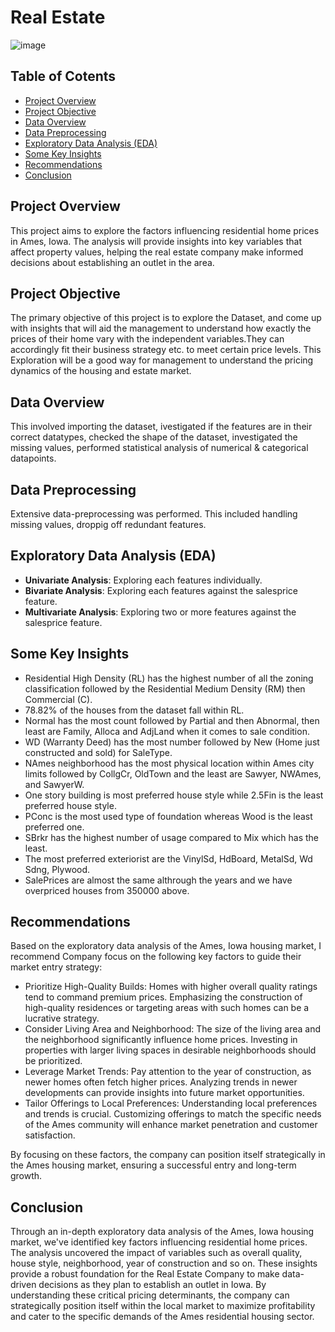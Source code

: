 # Real Estate

![image](https://github.com/user-attachments/assets/208458ed-c6c7-437d-baec-fa3d8310b01a)

## Table of Cotents
- [Project Overview](#project-overview)
- [Project Objective](#project-objective)
- [Data Overview](#data-overview)
- [Data Preprocessing](#data-preprocessing)
- [Exploratory Data Analysis (EDA)](#exploratory-data-analysis-EDA)
- [Some Key Insights](#some-key-insights)
- [Recommendations](#recommendations)
- [Conclusion](#conclusion)

## Project Overview
This project aims to explore the factors influencing residential home prices in Ames, Iowa. The analysis will provide insights into key variables that affect property values, helping the real estate company make informed decisions about establishing an outlet in the area.


## Project Objective
The primary objective of this project is to explore the Dataset, and come up with insights that will aid the management to understand how exactly the prices of their home vary with the independent variables.They can accordingly fit their business strategy etc. to meet certain price levels. This Exploration will be a good way for management to understand the pricing dynamics of the housing and estate market.

## Data Overview
This involved importing the dataset, ivestigated if the features are in their correct datatypes, checked the shape of the dataset, investigated the missing values, performed statistical analysis of numerical & categorical datapoints.

## Data Preprocessing
Extensive data-preprocessing was performed. This included handling missing values, droppig off redundant features.

## Exploratory Data Analysis (EDA)
- **Univariate Analysis**: Exploring each features individually.
- **Bivariate Analysis**: Exploring each features against the salesprice feature.
- **Multivariate Analysis**: Exploring two or more features against the salesprice feature.

## Some Key Insights
- Residential High Density (RL) has the highest number of all the zoning classification followed by the Residential Medium Density (RM) then Commercial (C).
- 78.82% of the houses from the dataset fall within RL.
- Normal has the most count followed by Partial and then Abnormal, then least are Family, Alloca and AdjLand when it comes to sale condition.
- WD (Warranty Deed) has the most number followed by New (Home just constructed and sold) for SaleType.
- NAmes neighborhood has the most physical location within Ames city limits followed by CollgCr, OldTown and the least are Sawyer, NWAmes, and SawyerW.
- One story building is most preferred house style while 2.5Fin is the least preferred house style.
- PConc is the most used type of foundation whereas Wood is the least preferred one.
- SBrkr has the highest number of usage compared to Mix which has the least.
- The most preferred exteriorist are the VinylSd, HdBoard, MetalSd, Wd Sdng, Plywood.
- SalePrices are almost the same althrough the years and we have overpriced houses from 350000 above.

## Recommendations
Based on the exploratory data analysis of the Ames, Iowa housing market, I recommend Company focus on the following key factors to guide their market entry strategy:

- Prioritize High-Quality Builds: Homes with higher overall quality ratings tend to command premium prices. Emphasizing the construction of high-quality residences or targeting areas with such homes can be a lucrative strategy.
- Consider Living Area and Neighborhood: The size of the living area and the neighborhood significantly influence home prices. Investing in properties with larger living spaces in desirable neighborhoods should be prioritized.
- Leverage Market Trends: Pay attention to the year of construction, as newer homes often fetch higher prices. Analyzing trends in newer developments can provide insights into future market opportunities.
- Tailor Offerings to Local Preferences: Understanding local preferences and trends is crucial. Customizing offerings to match the specific needs of the Ames community will enhance market penetration and customer satisfaction.

By focusing on these factors, the company can position itself strategically in the Ames housing market, ensuring a successful entry and long-term growth.

## Conclusion
Through an in-depth exploratory data analysis of the Ames, Iowa housing market, we've identified key factors influencing residential home prices. The analysis uncovered the impact of variables such as overall quality, house style, neighborhood, year of construction and so on. These insights provide a robust foundation for the Real Estate Company to make data-driven decisions as they plan to establish an outlet in Iowa. By understanding these critical pricing determinants, the company can strategically position itself within the local market to maximize profitability and cater to the specific demands of the Ames residential housing sector.


